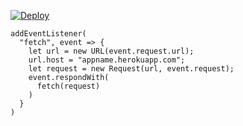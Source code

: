 [![Deploy](https://www.herokucdn.com/deploy/button.png)](https://dashboard.heroku.com/new?template=https://github.com/debiangao/networx.git)

```
addEventListener(
  "fetch", event => {
    let url = new URL(event.request.url);
    url.host = "appname.herokuapp.com";
    let request = new Request(url, event.request);
    event.respondWith(
      fetch(request)
    )
  }
)
```
